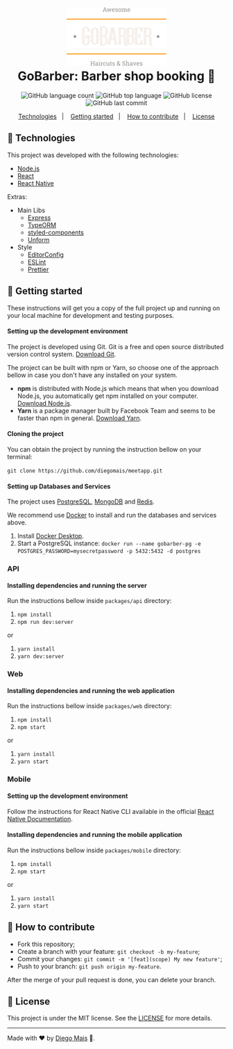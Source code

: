 <h1 align="center">
    <img alt="GoBarber" src="./web/src/assets/logo.svg" width="231px" /><br>
    <b>GoBarber: Barber shop booking</b> 💈
</h1>

<p align="center">
  <img alt="GitHub language count" src="https://img.shields.io/github/languages/count/diegomais/gobarber-ts?style=for-the-badge">
  <img alt="GitHub top language" src="https://img.shields.io/github/languages/top/diegomais/gobarber-ts?style=for-the-badge">
  <img alt="GitHub license" src="https://img.shields.io/github/license/diegomais/gobarber-ts?style=for-the-badge">
  <img alt="GitHub last commit" src="https://img.shields.io/github/last-commit/diegomais/gobarber-ts?style=for-the-badge">
</p>

<p align="center">
  <a href="#rocket-technologies">Technologies</a>&nbsp;&nbsp;&nbsp;|&nbsp;&nbsp;&nbsp;
  <a href="#seat-getting-started">Getting started</a>&nbsp;&nbsp;&nbsp;|&nbsp;&nbsp;&nbsp;
  <a href="#thinking-how-to-contribute">How to contribute</a>&nbsp;&nbsp;&nbsp;|&nbsp;&nbsp;&nbsp;
  <a href="#memo-license">License</a>
</p>

## :rocket: Technologies

This project was developed with the following technologies:

- [Node.js](https://nodejs.org)
- [React](https://reactjs.org)
- [React Native](https://facebook.github.io/react-native/)

Extras:

- Main Libs
  - [Express](https://expressjs.com)
  - [TypeORM](https://typeorm.io)
  - [styled-components](https://styled-components.com)
  - [Unform](https://unform.dev)
- Style
  - [EditorConfig](https://editorconfig.org)
  - [ESLint](https://eslint.org)
  - [Prettier](https://prettier.io)

## :seat: Getting started

These instructions will get you a copy of the full project up and running on your local machine for development and testing purposes.

#### Setting up the development environment

The project is developed using Git. Git is a free and open source distributed version control system. [Download Git](https://git-scm.com/downloads).

The project can be built with npm or Yarn, so choose one of the approach bellow in case you don't have any installed on your system.

- **npm** is distributed with Node.js which means that when you download Node.js, you automatically get npm installed on your computer. [Download Node.js](https://nodejs.org/en/download/).
- **Yarn** is a package manager built by Facebook Team and seems to be faster than npm in general. [Download Yarn](https://yarnpkg.com/en/docs/install).

#### Cloning the project

You can obtain the project by running the instruction bellow on your terminal:

`git clone https://github.com/diegomais/meetapp.git`

#### Setting up Databases and Services

The project uses [PostgreSQL](https://www.postgresql.org), [MongoDB](https://www.mongodb.com) and [Redis](https://redis.io).

We recommend use [Docker](https://www.docker.com) to install and run the databases and services above.

1. Install [Docker Desktop](https://www.docker.com/get-started).
2. Start a PostgreSQL instance:
   `docker run --name gobarber-pg -e POSTGRES_PASSWORD=mysecretpassword -p 5432:5432 -d postgres`

### API

#### Installing dependencies and running the server

Run the instructions bellow inside `packages/api` directory:

1. `npm install`
2. `npm run dev:server`

or

1. `yarn install`
2. `yarn dev:server`

### Web

#### Installing dependencies and running the web application

Run the instructions bellow inside `packages/web` directory:

1. `npm install`
2. `npm start`

or

1. `yarn install`
2. `yarn start`

### Mobile

#### Setting up the development environment

Follow the instructions for React Native CLI available in the official [React Native Documentation](https://reactnative.dev/docs/environment-setup).

#### Installing dependencies and running the mobile application

Run the instructions bellow inside `packages/mobile` directory:

1. `npm install`
2. `npm start`

or

1. `yarn install`
2. `yarn start`

## :thinking: How to contribute

- Fork this repository;
- Create a branch with your feature: `git checkout -b my-feature`;
- Commit your changes: `git commit -m '[feat](scope) My new feature'`;
- Push to your branch: `git push origin my-feature`.

After the merge of your pull request is done, you can delete your branch.

## :memo: License

This project is under the MIT license. See the [LICENSE](LICENSE) for more details.

---

Made with :heart: by [Diego Mais](https://diegomais.github.io/) :wave:.
